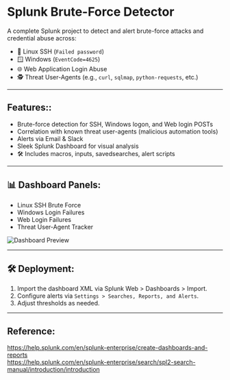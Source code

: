 #  Splunk Brute-Force Detector

A complete Splunk project to detect and alert brute-force attacks and credential abuse across:

- 🐧 Linux SSH (`Failed password`)
- 🪟 Windows (`EventCode=4625`)
- 🌐 Web Application Login Abuse
- 🕵️ Threat User-Agents (e.g., `curl`, `sqlmap`, `python-requests`, etc.)

---

## Features::

- Brute-force detection for SSH, Windows logon, and Web login POSTs
- Correlation with known threat user-agents (malicious automation tools)
- Alerts via Email & Slack
- Sleek Splunk Dashboard for visual analysis
- 🛠️ Includes macros, inputs, savedsearches, alert scripts

---
## 📊 Dashboard Panels:
- Linux SSH Brute Force
- Windows Login Failures
- Web Login Failures
- Threat User-Agent Tracker
  
![Dashboard Preview](https://raw.githubusercontent.com/mortuja001/splunk-brute-force-detector/main/images/dashboard_preview.png)

---

## 🛠️ Deployment:
1. Import the dashboard XML via Splunk Web > Dashboards > Import.
2. Configure alerts via `Settings > Searches, Reports, and Alerts`.
3. Adjust thresholds as needed.

---

## Reference: 
https://help.splunk.com/en/splunk-enterprise/create-dashboards-and-reports <br>
https://help.splunk.com/en/splunk-enterprise/search/spl2-search-manual/introduction/introduction


